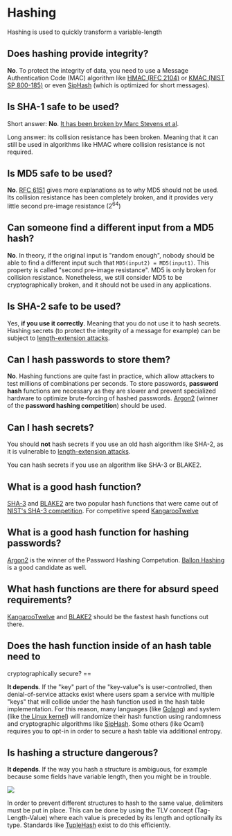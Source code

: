 # Hashing

Hashing is used to quickly transform a variable-length

## Does hashing provide integrity?

**No**. To protect the integrity of data, you need to use a Message
Authentication Code (MAC) algorithm like
<a href="https://tools.ietf.org/html/rfc2104">HMAC (RFC 2104)</a> or
<a href="https://nvlpubs.nist.gov/nistpubs/SpecialPublications/NIST.SP.800-185.pdf">KMAC
(NIST SP 800-185)</a> or even
<a href="https://131002.net/siphash/">SipHash</a> (which is optimized
for short messages).

## Is SHA-1 safe to be used?

Short answer: **No**. <a href="https://shattered.io/">It has been
broken by Marc Stevens et al</a>.

Long answer: its collision resistance has been broken. Meaning that it
can still be used in algorithms like HMAC where collision resistance is
not required.

## Is MD5 safe to be used?

**No**. <a href="https://tools.ietf.org/html/rfc6151">RFC 6151</a>
gives more explanations as to why MD5 should not be used. Its collision
resistance has been completely broken, and it provides very little
second pre-image resistance (2<sup>64</sup>)

## Can someone find a different input from a MD5 hash?

**No**. In theory, if the original input is "random enough", nobody should be able to find a different input such that `MD5(input2) = MD5(input1)`. This property is called "second pre-image resistance". MD5 is only broken for collision resistance. Nonetheless, we still consider MD5 to be cryptographically broken, and it should not be used in any applications.

## Is SHA-2 safe to be used?

Yes, **if you use it correctly**. Meaning that you do not use it to
hash secrets. Hashing secrets (to protect the integrity of a message for
example) can be subject to
<a href="https://en.wikipedia.org/wiki/Length_extension_attack">length-extension
attacks</a>.

## Can I hash passwords to store them?

**No**. Hashing functions are quite fast in practice, which allow
attackers to test millions of combinations per seconds. To store
passwords, **password hash** functions are necessary as they are
slower and prevent specialized hardware to optimize brute-forcing of
hashed passwords. [Argon2](https://password-hashing.net)
(winner of the **password hashing competition**) should be used.

## Can I hash secrets?

You should **not** hash secrets if you use an old hash algorithm like
SHA-2, as it is vulnerable to
[length-extension attacks](https://en.wikipedia.org/wiki/Length_extension_attack).

You can hash secrets if you use an algorithm like SHA-3 or BLAKE2.

## What is a good hash function?

[SHA-3](https://nvlpubs.nist.gov/nistpubs/fips/nist.fips.202.pdf) and [BLAKE2](https://blake2.net/) are two popular hash functions that were came out of [NIST's SHA-3 competition](https://csrc.nist.gov/projects/hash-functions/sha-3-project). For competitive speed [KangarooTwelve](https://keccak.team/kangarootwelve.html)

## What is a good hash function for hashing passwords?

[Argon2](https://password-hashing.net/#argon2) is the winner of the Password Hashing Competution. [Ballon Hashing](https://crypto.stanford.edu/balloon/) is a good candidate as well.

## What hash functions are there for absurd speed requirements?

<a href="https://eprint.iacr.org/2016/770">KangarooTwelve</a> and
<a href="https://blake2.net/">BLAKE2</a> should be the fastest hash
functions out there.

## Does the hash function inside of an hash table need to
cryptographically secure? ==

**It depends**. If the "key" part of the "key-value"s is
user-controlled, then denial-of-service attacks exist where users spam a
service with multiple "keys" that will collide under the hash function
used in the hash table implementation. For this reason, many languages
(like
<a href="https://github.com/golang/go/blob/df2bb9817b2184256886d9d9458753b2273c202d/src/runtime/map.go#L122">Golang</a>)
and system (like <a href="https://lwn.net/Articles/711167/">the Linux
kernel</a>) will randomize their hash function using randomness and
cryptographic algorithms like
<a href="https://131002.net/siphash/">SipHash</a>. Some others (like
Ocaml) requires you to opt-in in order to secure a hash table via
additional entropy.

## Is hashing a structure dangerous?

**It depends**. If the way you hash a structure is ambiguous, for
example because some fields have variable length, then you might be in
trouble.

<img src="https://www.cryptologie.net/upload/Screen_Shot_2017-12-14_at_3.20_.22_PM_.png">

In order to prevent different structures to hash to the same value,
delimiters must be put in place. This can be done by using the TLV
concept (Tag-Length-Value) where each value is preceded by its length
and optionally its type. Standards like
<a href="https://nvlpubs.nist.gov/nistpubs/FIPS/NIST.FIPS.202.pdf">TupleHash</a>
exist to do this efficiently.
